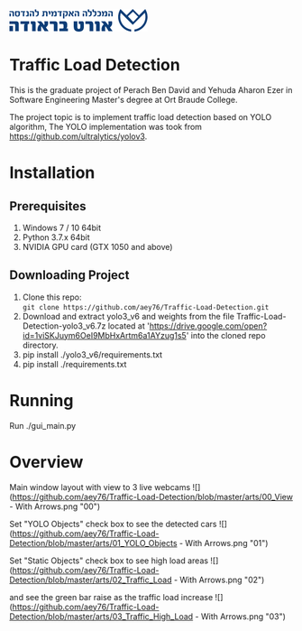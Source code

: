
![](https://github.com/aey76/Traffic-Load-Detection/blob/master/arts/gasfadf.png "Ort Braude College")

# Traffic Load Detection

This is the graduate project of Perach Ben David and Yehuda Aharon Ezer in Software Engineering Master's degree at Ort Braude College.  

The project topic is to implement traffic load detection based on YOLO algorithm, The YOLO implementation was took from https://github.com/ultralytics/yolov3.

# Installation

## Prerequisites
1. Windows 7 / 10 64bit
2. Python 3.7.x 64bit
3. NVIDIA GPU card (GTX 1050 and above)

## Downloading Project
1. Clone this repo:  
   `git clone https://github.com/aey76/Traffic-Load-Detection.git`
2. Download and extract yolo3_v6 and weights from the file Traffic-Load-Detection-yolo3_v6.7z located at 'https://drive.google.com/open?id=1viSKJuym6OeI9MbHxArtm6a1AYzug1s5' into the cloned repo directory.
3. pip install ./yolo3_v6/requirements.txt
4. pip install ./requirements.txt

# Running
Run ./gui_main.py

# Overview

Main window layout with view to 3 live webcams
![](https://github.com/aey76/Traffic-Load-Detection/blob/master/arts/00_View - With Arrows.png "00")

Set "YOLO Objects" check box to see the detected cars
![](https://github.com/aey76/Traffic-Load-Detection/blob/master/arts/01_YOLO_Objects - With Arrows.png "01")

Set "Static Objects" check box to see high load areas
![](https://github.com/aey76/Traffic-Load-Detection/blob/master/arts/02_Traffic_Load - With Arrows.png "02")

and see the green bar raise as the traffic load increase
![](https://github.com/aey76/Traffic-Load-Detection/blob/master/arts/03_Traffic_High_Load - With Arrows.png "03")

